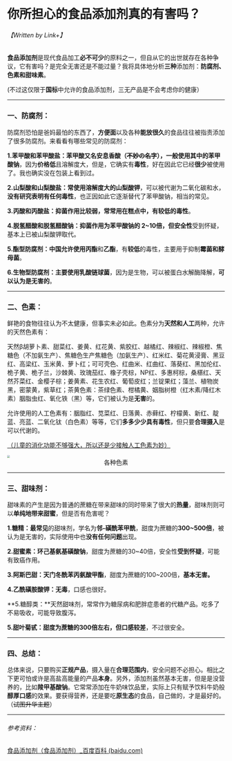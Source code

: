 # 你所担心的食品添加剂真的有害吗？

###### 【Written by Link+】



**食品添加剂**是现代食品加工**必不可少**的原料之一，但自从它的出世就存在各种争议，它有害吗？是完全无害还是不能过量？我将具体地分析**三种**添加剂：**防腐剂、色素和甜味素**。

(不过这仅限于**国标**中允许的食品添加剂，三无产品是不会考虑你的健康）



------

### 一、防腐剂：

防腐剂恐怕是爸妈最怕的东西了，**方便面**以及各种**能放很久**的食品往往被指责添加了很多防腐剂。来看看有哪些常见的防腐剂：

**1.苯甲酸和苯甲酸盐：**苯甲酸又名安息香酸（~~不妙の名字~~），一般使用其中的**苯甲酸钠**，因为**价格低**且溶解度大，但是，它确实有**毒性**，好在因此它已经**很少**被使用了。我也确实没在包装上看到过。

**2.山梨酸和山梨酸盐：**常使用溶解度大的**山梨酸钾**，可以被代谢为二氧化碳和水，**没有研究表明有任何毒性**，也正因如此它逐渐替代了苯甲酸钠，相当的常见。

**3.丙酸和丙酸盐：**抑菌作用比较弱，常常用在糕点中，有**较低的毒性**。

**4.脱氢醋酸和脱氢醋酸钠：**抑菌作用为苯甲酸钠的 **2~10倍**，但**安全性**受到怀疑，基本上已被山梨酸钾取代。

**5.酯型防腐剂：**中国允许使用**丙酯**和**乙酯**，有**较低**的毒性，主要用于抑制**霉菌和酵母菌**。

**6.生物型防腐剂：**主要使用**乳酸链球菌**，因为是生物，可以被蛋白水解酶降解，**可以认为是无害的**。

------

### 二、色素：

鲜艳的食物往往认为不太健康，但事实未必如此。色素分为**天然和人工**两种，允许的天然色素有：

天然β胡萝卜素、甜菜红、姜黄、红花黄、紫胶红、越橘红、辣椒红、辣椒橙、焦糖色（不加氨生产）、焦糖色生产焦糖色（加氨生产）、红米红、菊花黄浸膏、黑豆红、高梁红、玉米黄、萝卜红；可可壳色、红曲米、红曲红、落葵红、黑加伦红、桅子黄、桅子兰，沙棘黄、玫瑰茄红、橡子壳棕，NP红、多惠柯棕，桑椹红、天然芥菜红、金樱子棕；姜黄素、花生农红、葡萄皮红；兰锭果红；藻兰、植物炭黑，密蒙黄，紫草红；茶黄色素：茶绿色素、柑橘黄、姻脂树橙（红木素/降红木素）胭脂虫红、氧化铁（黑）等，它们被认为是**无害**的。

允许使用的人工色素有：胭脂红、苋菜红、日落黄、赤藓红、柠檬黄、新红、靛蓝、亮蓝、二氧化钛（白色素）等等，它们**多多少少具有毒性**，但只要**合理摄入**是可以代谢的。

<u>（儿童的消化功能不够强大，所以还是少接触人工色素为妙）</u>

<img src="https://cbu01.alicdn.com/img/ibank/2017/503/728/5696827305_717774126.jpg" style="zoom:35%;" />

<center>各种色素</center>

------

### 三、甜味剂：

甜味素的产生是因为普通的蔗糖在带来甜味的同时带来了很大的**热量**，甜味剂则可以**单纯地带来甜蜜**，但是否有危害呢？

**1.糖精：**最**常见**的甜味剂，学名为**邻-磺酰苯甲酰**，甜度为蔗糖的**300~500倍**，被认为是无害的，实际使用中也**没有任何问题**出现。

**2.甜蜜素：环己基氨基磺酸钠**，甜度为蔗糖的30~40倍，安全性**受到怀疑**，可能有致癌作用。

**3.阿斯巴甜：天门冬酰苯丙氨酸甲酯**，甜度为蔗糖的100~200倍，**基本无害。**

**4.乙酰磺胺酸钾：无毒**，口感也很好。

**5.糖醇类：**天然甜味剂，常常作为糖尿病和肥胖症患者的代糖产品。吃多了不易吸收，可能导致腹泻。

**5.甜叶菊甙：**甜度为蔗糖的300倍左右，但**口感较差**，不过很安全。

------

### 四、总结：

总体来说，只要购买**正规产品**，摄入量在**合理范围内**，安全问题不必担心。相比之下更可怕或许是高盐高能量的产品**本身**。另外，添加剂虽然基本无害，但是是没营养的，比如**羧甲基酸钠**。它常常添加在牛奶味饮品里，实际上只有赋予饮料牛奶般**醇厚口感**的效果。要获得营养，还是要吃**原生态**的食品，自己做的，才是最好的。（~~试图升华主题~~）

------

###### 参考资料：

[食品添加剂（食品添加剂）_百度百科 (baidu.com)](https://baike.baidu.com/item/食品添加剂/1680288)
